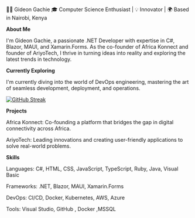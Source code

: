 👨‍💻 Gideon Gachie
🎓 Computer Science Enthusiast | 💡 Innovator | 🌍 Based in Nairobi, Kenya



**About Me**

I'm Gideon Gachie, a passionate .NET Developer with expertise in C#, Blazor, MAUI, and Xamarin.Forms. As the co-founder of Africa Konnect and founder of AriyoTech, I thrive in turning ideas into reality and exploring the latest trends in technology.

**Currently Exploring**

I'm currently diving into the world of DevOps engineering, mastering the art of seamless development, deployment, and operations.

<a href="https://git.io/streak-stats"><img src="https://streak-stats.demolab.com?user=ggworldindustries&theme=dark" alt="GitHub Streak" /></a>

**Projects**

Africa Konnect: Co-founding a platform that bridges the gap in digital connectivity across Africa.

AriyoTech: Leading innovations and creating user-friendly applications to solve real-world problems.

**Skills**

Languages: C#, HTML, CSS, JavaScript, TypeScript, Ruby, Java, Visual Basic

Frameworks: .NET, Blazor, MAUI, Xamarin.Forms

DevOps: CI/CD, Docker, Kubernetes, AWS, Azure

Tools: Visual Studio,  GitHub , Docker ,MSSQL 
